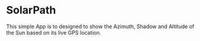 # SolarPath

This simple App is to designed to show the Azimuth, Shadow and Altitude of the Sun based on its live GPS location.
